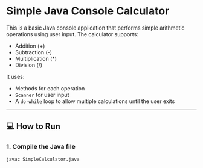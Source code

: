 # Simple Java Console Calculator

This is a basic Java console application that performs simple arithmetic operations using user input. The calculator supports:

- Addition (+)
- Subtraction (-)
- Multiplication (*)
- Division (/)

It uses:
- Methods for each operation
- `Scanner` for user input
- A `do-while` loop to allow multiple calculations until the user exits

---

## 💻 How to Run

### 1. Compile the Java file
```bash
javac SimpleCalculator.java
